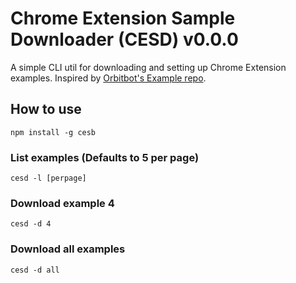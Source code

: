 # Chrome Extension Sample Downloader (CESD) v0.0.0

A simple CLI util for downloading and setting up Chrome Extension examples. Inspired by [Orbitbot's Example repo](https://github.com/orbitbot/chrome-extensions-examples).

## How to use

`npm install -g cesb`

### List examples (Defaults to 5 per page)
`cesd -l [perpage]`

### Download example 4
`cesd -d 4`

### Download all examples
`cesd -d all`